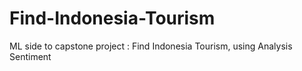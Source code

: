 # Find-Indonesia-Tourism
ML side to capstone project : Find Indonesia Tourism, using Analysis Sentiment
